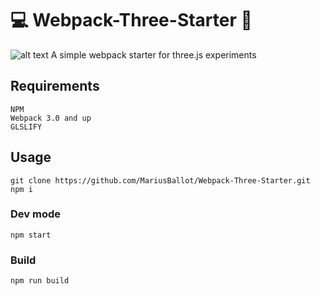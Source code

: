 # :computer: Webpack-Three-Starter :ocean:
![alt text](https://raw.githubusercontent.com/webpack/media/master/logo/icon-square-big.png)
A simple webpack starter for three.js experiments

## Requirements
```
NPM
Webpack 3.0 and up
GLSLIFY
```

## Usage
```
git clone https://github.com/MariusBallot/Webpack-Three-Starter.git
npm i
```

### Dev mode
```
npm start
```

### Build
```
npm run build
```